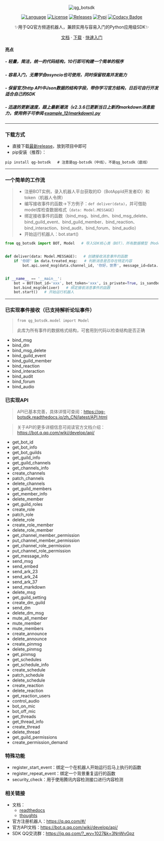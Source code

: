 <div align="center">
    
![qg_botsdk](https://socialify.git.ci/GLGDLY/qg_botsdk/image?description=1&font=Source%20Code%20Pro&forks=1&issues=1&language=1&logo=https%3A%2F%2Fgithub.com%2Ftencent-connect%2Fbot-docs%2Fblob%2Fmain%2Fdocs%2F.vuepress%2Fpublic%2Ffavicon-64px.png%3Fraw%3Dtrue&name=1&owner=1&pattern=Floating%20Cogs&pulls=1&stargazers=1&theme=Light)

[![Language](https://img.shields.io/badge/language-python-green.svg?style=plastic)](https://www.python.org/)
[![License](https://img.shields.io/badge/license-MIT-orange.svg?style=plastic)](https://github.com/GLGDLY/qg_botsdk/blob/master/LICENSE)
[![Releases](https://img.shields.io/github/v/release/GLGDLY/qg_botsdk?style=plastic)](https://github.com/GLGDLY/qg_botsdk/releases)
[![Pypi](https://img.shields.io/pypi/dw/qg-botsdk?style=plastic&color=blue)](https://pypi.org/project/qg-botsdk/)
[![Codacy Badge](https://app.codacy.com/project/badge/Grade/f015549b3dba4602be2fe0f5d8b0a8d5)](https://www.codacy.com/gh/GLGDLY/qg_botsdk/dashboard?utm_source=github.com&utm_medium=referral&utm_content=GLGDLY/qg_botsdk&utm_campaign=Badge_Grade)

✨用于QQ官方频道机器人，兼顾实用与容易入门的Python应用级SDK✨

[文档](https://qg-botsdk.readthedocs.io/zh_CN/latest/)
·
[下载](https://github.com/GLGDLY/qg_botsdk/releases)
·
[快速入门](https://qg-botsdk.readthedocs.io/zh_CN/latest/quick_start)

</div>

#### 亮点

##### -   轻量，简洁，统一的代码结构，10行即可构建一个简单的程序

##### -   容易入门，无需学会asyncio也可使用，同时保留较高并发能力

##### -   保留官方http API中Json数据的结构字段，带你学习官方结构，日后可自行开发适合自己的SDK

##### -   迅速的更新速度，跟上最新潮流（v2.3.6已更新当日上新的markdown消息能力，使用例子可参阅 [example_12(markdown).py](./example/example_12(markdown).py)

* * *

### 下载方式

-   直接下载[最新release](https://github.com/GLGDLY/qg_botsdk/releases)，放到项目中即可
-   pip安装（推荐）：

```shell bash
pip install qg-botsdk   # 注意是qg-botsdk（中线），不是qg_botsdk（底线）
```

* * *

### 一个简单的工作流

> -   注册BOT实例，录入机器人平台获取的ID（BotAppId开发者ID）和token（机器人令牌）
> -   编写接收事件的函数->下方例子：`def deliver(data)`，并可借助model库检查数据格式（`data: Model.MESSAGE`）
> -   绑定接收事件的函数（bind_msg、bind_dm、bind_msg_delete、bind_guild_event、bind_guild_member、bind_reaction、bind_interaction、bind_audit、bind_forum、bind_audio）
> -   开始运行机器人：bot.start()

```python
from qg_botsdk import BOT, Model   # 导入SDK核心类（BOT）、所有数据模型（Model）


def deliver(data: Model.MESSAGE):   # 创建接收消息事件的函数
    if '你好' in data.treated_msg:   # 判断消息是否存在特定内容
        bot.api.send_msg(data.channel_id, '你好，世界', message_id=data.id)   # 发送被动回复（带message_id）


if __name__ == '__main__':
    bot = BOT(bot_id='xxx', bot_token='xxx', is_private=True, is_sandbox=True)   # 实例化SDK核心类
    bot.bind_msg(deliver)   # 绑定接收消息事件的函数
    bot.start()   # 开始运行机器人
```

* * *

### 已实现事件接收（已支持解析论坛事件）

> `from qg_botsdk.model import Model` 
>
> 此库为所有事件的数据格式结构，可套用到代码以检查结构是否正确

-   bind_msg
-   bind_dm
-   bind_msg_delete
-   bind_guild_event
-   bind_guild_member
-   bind_reaction
-   bind_interaction
-   bind_audit
-   bind_forum
-   bind_audio

### 已实现API

> API已基本完善，具体详情可查阅：<https://qg-botsdk.readthedocs.io/zh_CN/latest/API.html>

> 关于API的更多详细信息可阅读官方文档介绍：<https://bot.q.qq.com/wiki/develop/api/>

-   get_bot_id
-   get_bot_info
-   get_bot_guilds
-   get_guild_info
-   get_guild_channels
-   get_channels_info
-   create_channels
-   patch_channels
-   delete_channels
-   get_guild_members
-   get_member_info
-   delete_member
-   get_guild_roles
-   create_role
-   patch_role
-   delete_role
-   create_role_member
-   delete_role_member
-   get_channel_member_permission
-   put_channel_member_permission
-   get_channel_role_permission
-   put_channel_role_permission
-   get_message_info
-   send_msg
-   send_embed
-   send_ark_23
-   send_ark_24
-   send_ark_37
-   send_markdown
-   delete_msg
-   get_guild_setting
-   create_dm_guild
-   send_dm
-   delete_dm_msg
-   mute_all_member
-   mute_member
-   mute_members
-   create_announce
-   delete_announce
-   create_pinmsg
-   delete_pinmsg
-   get_pinmsg
-   get_schedules
-   get_schedule_info
-   create_schedule
-   patch_schedule
-   delete_schedule
-   create_reaction
-   delete_reaction
-   get_reaction_users
-   control_audio
-   bot_on_mic
-   bot_off_mic
-   get_threads
-   get_thread_info
-   create_thread
-   delete_thread
-   get_guild_permissions
-   create_permission_demand

### 特殊功能

-   register_start_event：绑定一个在机器人开始运行后马上执行的函数
-   register_repeat_event：绑定一个背景重复运行的函数
-   security_check：用于使用腾讯内容检测接口进行内容检测

### 相关链接

-   文档：
    -   [readthedocs](https://qg-botsdk.readthedocs.io/zh_CN/latest/)
    -   [thoughts](https://thoughts.teambition.com/sharespace/6289c429eb27e90041a58b57/docs/6289c429eb27e90041a58b51)
-   官方注册机器人：<https://q.qq.com/#/>
-   官方API文档：<https://bot.q.qq.com/wiki/develop/api/>
-   SDK QQ交流群：<https://jq.qq.com/?_wv=1027&k=3NnWvGpz>
